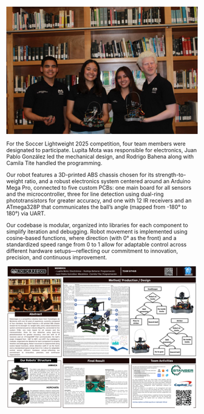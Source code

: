 ![Team](Soccer_team.jpg)

For the Soccer Lightweight 2025 competition, four team members were designated to participate. Lupita Mota was responsible for electronics, Juan Pablo González led the mechanical design, and Rodrigo Bahena along with Camila Tite handled the programming.

 Our robot features a 3D-printed ABS chassis chosen for its strength-to-weight ratio, and a robust electronics system centered around an Arduino Mega Pro, connected to five custom PCBs: one main board for all sensors and the microcontroller, three for line detection using dual-ring phototransistors for greater accuracy, and one with 12 IR receivers and an ATmega328P that communicates the ball’s angle (mapped from -180° to 180°) via UART. 
 
 Our codebase is modular, organized into libraries for each component to simplify iteration and debugging. Robot movement is implemented using cosine-based functions, where direction (with 0° as the front) and a standardized speed range from 0 to 1 allow for adaptable control across different hardware setups—reflecting our commitment to innovation, precision, and continuous improvement.

 ![Poster](poster.png)